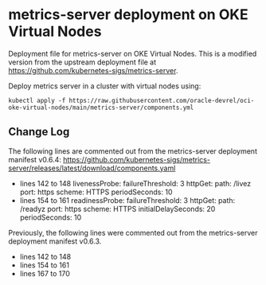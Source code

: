 # metrics-server deployment on OKE Virtual Nodes
Deployment file for metrics-server on OKE Virtual Nodes.
This is a modified version from the upstream deployment file at https://github.com/kubernetes-sigs/metrics-server.

Deploy metrics server in a cluster with virtual nodes using:
```
kubectl apply -f https://raw.githubusercontent.com/oracle-devrel/oci-oke-virtual-nodes/main/metrics-server/components.yml
```

## Change Log
The following lines are commented out from the metrics-server deployment manifest v0.6.4: https://github.com/kubernetes-sigs/metrics-server/releases/latest/download/components.yaml
- lines 142 to 148
        livenessProbe:
          failureThreshold: 3
          httpGet:
            path: /livez
            port: https
            scheme: HTTPS
          periodSeconds: 10
- lines 154 to 161
        readinessProbe:
          failureThreshold: 3
          httpGet:
            path: /readyz
            port: https
            scheme: HTTPS
          initialDelaySeconds: 20
          periodSeconds: 10

Previously, the following lines were commented out from the metrics-server deployment manifest v0.6.3.
- lines 142 to 148
- lines 154 to 161
- lines 167 to 170
